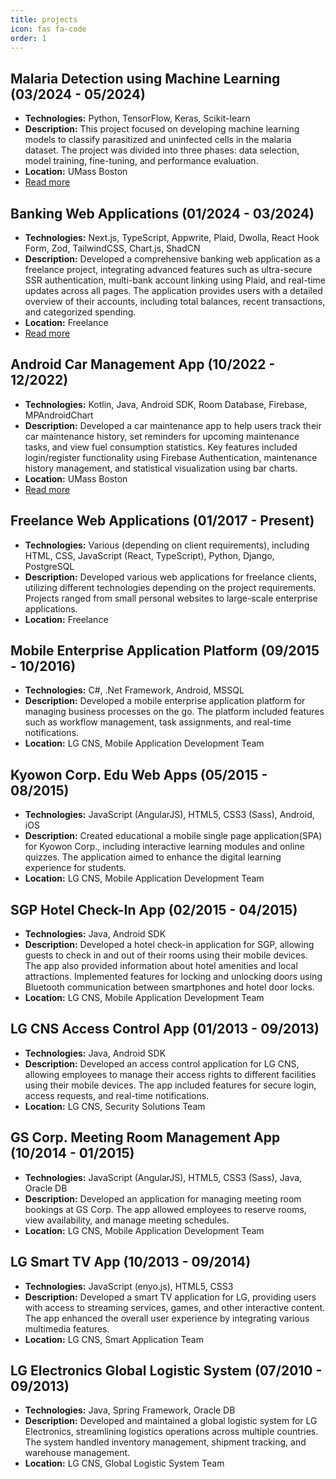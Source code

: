 ```yaml
---
title: projects
icon: fas fa-code
order: 1
---
```


## Malaria Detection using Machine Learning (03/2024 - 05/2024)
- **Technologies:** Python, TensorFlow, Keras, Scikit-learn
- **Description:** This project focused on developing machine learning models to classify parasitized and uninfected cells in the malaria dataset. The project was divided into three phases: data selection, model training, fine-tuning, and performance evaluation.
- **Location:** UMass Boston
- [Read more](/posts/malaria-detection-using-machine-learning/)
  
## Banking Web Applications (01/2024 - 03/2024)
- **Technologies:** Next.js, TypeScript, Appwrite, Plaid, Dwolla, React Hook Form, Zod, TailwindCSS, Chart.js, ShadCN
- **Description:** Developed a comprehensive banking web application as a freelance project, integrating advanced features such as ultra-secure SSR authentication, multi-bank account linking using Plaid, and real-time updates across all pages. The application provides users with a detailed overview of their accounts, including total balances, recent transactions, and categorized spending. 
- **Location:** Freelance
- [Read more](/posts/android-car-management-app/)

## Android Car Management App (10/2022 - 12/2022)
- **Technologies:** Kotlin, Java, Android SDK, Room Database, Firebase, MPAndroidChart
- **Description:** Developed a car maintenance app to help users track their car maintenance history, set reminders for upcoming maintenance tasks, and view fuel consumption statistics. Key features included login/register functionality using Firebase Authentication, maintenance history management, and statistical visualization using bar charts.
- **Location:** UMass Boston
- [Read more](/posts/android-car-management-app/)

## Freelance Web Applications (01/2017 - Present)
- **Technologies:** Various (depending on client requirements), including HTML, CSS, JavaScript (React, TypeScript), Python, Django, PostgreSQL
- **Description:** Developed various web applications for freelance clients, utilizing different technologies depending on the project requirements. Projects ranged from small personal websites to large-scale enterprise applications.
- **Location:** Freelance

## Mobile Enterprise Application Platform (09/2015 - 10/2016)
- **Technologies:** C#, .Net Framework, Android, MSSQL
- **Description:** Developed a mobile enterprise application platform for managing business processes on the go. The platform included features such as workflow management, task assignments, and real-time notifications.
- **Location:** LG CNS, Mobile Application Development Team
  
## Kyowon Corp. Edu Web Apps (05/2015 - 08/2015)
- **Technologies:** JavaScript (AngularJS), HTML5, CSS3 (Sass), Android, iOS
- **Description:** Created educational a mobile single page application(SPA) for Kyowon Corp., including interactive learning modules and online quizzes. The application aimed to enhance the digital learning experience for students.
- **Location:** LG CNS, Mobile Application Development Team

## SGP Hotel Check-In App (02/2015 - 04/2015)
- **Technologies:** Java, Android SDK
- **Description:** Developed a hotel check-in application for SGP, allowing guests to check in and out of their rooms using their mobile devices. The app also provided information about hotel amenities and local attractions. Implemented features for locking and unlocking doors using Bluetooth communication between smartphones and hotel door locks.
- **Location:** LG CNS, Mobile Application Development Team
  
## LG CNS Access Control App (01/2013 - 09/2013)
- **Technologies:** Java, Android SDK
- **Description:** Developed an access control application for LG CNS, allowing employees to manage their access rights to different facilities using their mobile devices. The app included features for secure login, access requests, and real-time notifications.
- **Location:** LG CNS, Security Solutions Team

## GS Corp. Meeting Room Management App (10/2014 - 01/2015)
- **Technologies:** JavaScript (AngularJS), HTML5, CSS3 (Sass), Java, Oracle DB
- **Description:** Developed an application for managing meeting room bookings at GS Corp. The app allowed employees to reserve rooms, view availability, and manage meeting schedules.
- **Location:** LG CNS, Mobile Application Development Team

## LG Smart TV App (10/2013 - 09/2014)
- **Technologies:** JavaScript (enyo.js), HTML5, CSS3
- **Description:** Developed a smart TV application for LG, providing users with access to streaming services, games, and other interactive content. The app enhanced the overall user experience by integrating various multimedia features.
- **Location:** LG CNS, Smart Application Team

## LG Electronics Global Logistic System (07/2010 - 09/2013)
- **Technologies:** Java, Spring Framework, Oracle DB
- **Description:** Developed and maintained a global logistic system for LG Electronics, streamlining logistics operations across multiple countries. The system handled inventory management, shipment tracking, and warehouse management.
- **Location:** LG CNS, Global Logistic System Team

